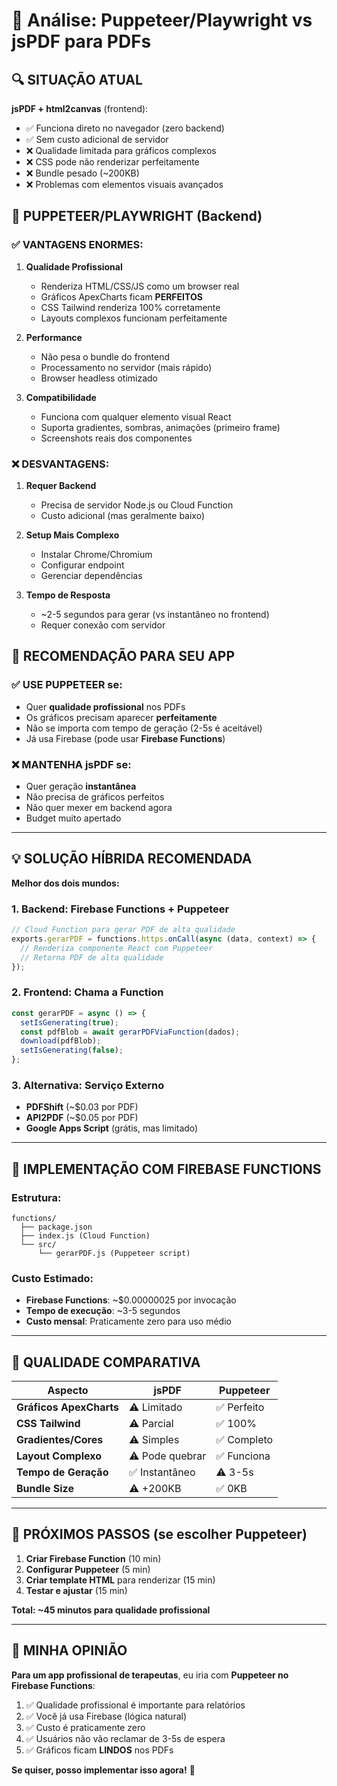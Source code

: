 # 📄 Análise: Puppeteer/Playwright vs jsPDF para PDFs

## 🔍 SITUAÇÃO ATUAL

**jsPDF + html2canvas** (frontend):
- ✅ Funciona direto no navegador (zero backend)
- ✅ Sem custo adicional de servidor
- ❌ Qualidade limitada para gráficos complexos
- ❌ CSS pode não renderizar perfeitamente
- ❌ Bundle pesado (~200KB)
- ❌ Problemas com elementos visuais avançados

## 🚀 PUPPETEER/PLAYWRIGHT (Backend)

### ✅ **VANTAGENS ENORMES:**

1. **Qualidade Profissional**
   - Renderiza HTML/CSS/JS como um browser real
   - Gráficos ApexCharts ficam **PERFEITOS**
   - CSS Tailwind renderiza 100% corretamente
   - Layouts complexos funcionam perfeitamente

2. **Performance**
   - Não pesa o bundle do frontend
   - Processamento no servidor (mais rápido)
   - Browser headless otimizado

3. **Compatibilidade**
   - Funciona com qualquer elemento visual React
   - Suporta gradientes, sombras, animações (primeiro frame)
   - Screenshots reais dos componentes

### ❌ **DESVANTAGENS:**

1. **Requer Backend**
   - Precisa de servidor Node.js ou Cloud Function
   - Custo adicional (mas geralmente baixo)

2. **Setup Mais Complexo**
   - Instalar Chrome/Chromium
   - Configurar endpoint
   - Gerenciar dependências

3. **Tempo de Resposta**
   - ~2-5 segundos para gerar (vs instantâneo no frontend)
   - Requer conexão com servidor

## 🎯 RECOMENDAÇÃO PARA SEU APP

### ✅ **USE PUPPETEER** se:
- Quer **qualidade profissional** nos PDFs
- Os gráficos precisam aparecer **perfeitamente**
- Não se importa com tempo de geração (2-5s é aceitável)
- Já usa Firebase (pode usar **Firebase Functions**)

### ❌ **MANTENHA jsPDF** se:
- Quer geração **instantânea**
- Não precisa de gráficos perfeitos
- Não quer mexer em backend agora
- Budget muito apertado

---

## 💡 SOLUÇÃO HÍBRIDA RECOMENDADA

**Melhor dos dois mundos:**

### 1. **Backend: Firebase Functions + Puppeteer**
```javascript
// Cloud Function para gerar PDF de alta qualidade
exports.gerarPDF = functions.https.onCall(async (data, context) => {
  // Renderiza componente React com Puppeteer
  // Retorna PDF de alta qualidade
});
```

### 2. **Frontend: Chama a Function**
```javascript
const gerarPDF = async () => {
  setIsGenerating(true);
  const pdfBlob = await gerarPDFViaFunction(dados);
  download(pdfBlob);
  setIsGenerating(false);
};
```

### 3. **Alternativa: Serviço Externo**
- **PDFShift** (~$0.03 por PDF)
- **API2PDF** (~$0.05 por PDF)
- **Google Apps Script** (grátis, mas limitado)

---

## 🔧 IMPLEMENTAÇÃO COM FIREBASE FUNCTIONS

### Estrutura:
```
functions/
  ├── package.json
  ├── index.js (Cloud Function)
  └── src/
      └── gerarPDF.js (Puppeteer script)
```

### Custo Estimado:
- **Firebase Functions**: ~$0.00000025 por invocação
- **Tempo de execução**: ~3-5 segundos
- **Custo mensal**: Praticamente zero para uso médio

---

## 🎨 QUALIDADE COMPARATIVA

| Aspecto | jsPDF | Puppeteer |
|---------|-------|-----------|
| **Gráficos ApexCharts** | ⚠️ Limitado | ✅ Perfeito |
| **CSS Tailwind** | ⚠️ Parcial | ✅ 100% |
| **Gradientes/Cores** | ⚠️ Simples | ✅ Completo |
| **Layout Complexo** | ⚠️ Pode quebrar | ✅ Funciona |
| **Tempo de Geração** | ✅ Instantâneo | ⚠️ 3-5s |
| **Bundle Size** | ⚠️ +200KB | ✅ 0KB |

---

## 🚀 PRÓXIMOS PASSOS (se escolher Puppeteer)

1. **Criar Firebase Function** (10 min)
2. **Configurar Puppeteer** (5 min)
3. **Criar template HTML** para renderizar (15 min)
4. **Testar e ajustar** (15 min)

**Total: ~45 minutos para qualidade profissional**

---

## 💬 MINHA OPINIÃO

**Para um app profissional de terapeutas**, eu iria com **Puppeteer no Firebase Functions**:

1. ✅ Qualidade profissional é importante para relatórios
2. ✅ Você já usa Firebase (lógica natural)
3. ✅ Custo é praticamente zero
4. ✅ Usuários não vão reclamar de 3-5s de espera
5. ✅ Gráficos ficam **LINDOS** nos PDFs

**Se quiser, posso implementar isso agora!** 🚀


